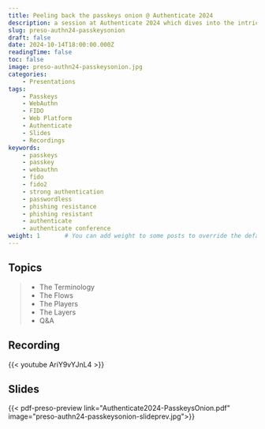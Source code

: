 ```yaml
---
title: Peeling back the passkeys onion @ Authenticate 2024
description: a session at Authenticate 2024 which dives into the intricate relationships between websites, browsers, apps, operating systems, passkey providers, and security keys, and each party's role and impact on user experience and functionality.
slug: preso-authn24-passkeysonion
draft: false
date: 2024-10-14T18:00:00.000Z
readingTime: false
toc: false
image: preso-authn24-passkeysonion.jpg
categories:
    - Presentations
tags:
    - Passkeys
    - WebAuthn
    - FIDO
    - Web Platform
    - Authenticate
    - Slides
    - Recordings
keywords: 
    - passkeys
    - passkey
    - webauthn
    - fido
    - fido2
    - strong authentication
    - passwordless
    - phishing resistance
    - phishing resistant
    - authenticate
    - authenticate conference
weight: 1       # You can add weight to some posts to override the default sorting (date descending)
---
```


## Topics

> - The Terminology
> - The Flows
> - The Players
> - The Layers
> - Q&A

## Recording

{{< youtube AriY9vYJnL4 >}}

## Slides

{{< pdf-preso-preview link="Authenticate2024-PasskeysOnion.pdf" image="preso-authn24-passkeysonion-slideprev.jpg">}}
